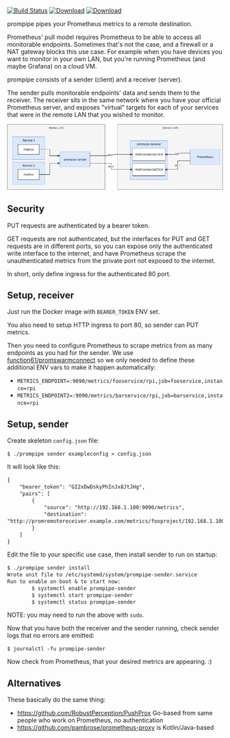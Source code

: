 [![Build Status](https://img.shields.io/travis/function61/prompipe.svg?style=for-the-badge)](https://travis-ci.org/function61/prompipe)
[![Download](https://img.shields.io/bintray/v/function61/prompipe/main.svg?style=for-the-badge&label=Download)](https://bintray.com/function61/prompipe/main/_latestVersion#files)
[![Download](https://img.shields.io/docker/pulls/fn61/prompipe.svg?style=for-the-badge)](https://hub.docker.com/r/fn61/prompipe/)

prompipe pipes your Prometheus metrics to a remote destination.

Prometheus' pull model requires Prometheus to be able to access all monitorable endpoints.
Sometimes that's not the case, and a firewall or a NAT gateway blocks this use case. For
example when you have devices you want to monitor in your own LAN, but you're running
Prometheus (and maybe Grafana) on a cloud VM.

prompipe consists of a sender (client) and a receiver (server).

The sender pulls monitorable endpoints' data and sends them to the receiver. The receiver
sits in the same network where you have your official Prometheus server, and exposes
"virtual" targets for each of your services that were in the remote LAN that you wished
to monitor.

[![](docs/diagram.png)](docs/diagram.xml)


Security
--------

PUT requests are authenticated by a bearer token.

GET requests are not authenticated, but the interfaces for PUT and GET requests are in
different ports, so you can expose only the authenticated write interface to the internet,
and have Prometheus scrape the unauthenticated metrics from the private port not exposed
to the internet.

In short, only define ingress for the authenticated 80 port.


Setup, receiver
---------------

Just run the Docker image with `BEARER_TOKEN` ENV set.

You also need to setup HTTP ingress to port 80, so sender can PUT metrics.

Then you need to configure Prometheus to scrape metrics from as many endpoints as you had
for the sender. We use
[function61/promswarmconnect](https://github.com/function61/promswarmconnect) so we only
needed to define these additional ENV vars to make it happen automatically:

- `METRICS_ENDPOINT=:9090/metrics/fooservice/rpi,job=fooservice,instance=rpi`
- `METRICS_ENDPOINT2=:9090/metrics/barservice/rpi,job=barservice,instance=rpi`


Setup, sender
-------------

Create skeleton `config.json` file:

```
$ ./prompipe sender exampleconfig > config.json
```

It will look like this:

```
{
    "bearer_token": "GI2xDwDskyPhInJx8JtJHg",
    "pairs": [
        {
            "source": "http://192.168.1.100:9090/metrics",
            "destination": "http://promremotereceiver.example.com/metrics/fooproject/192.168.1.100"
        }
    ]
}
```

Edit the file to your specific use case, then install sender to run on startup:

```
$ ./prompipe sender install
Wrote unit file to /etc/systemd/system/prompipe-sender.service
Run to enable on boot & to start now:
        $ systemctl enable prompipe-sender
        $ systemctl start prompipe-sender
        $ systemctl status prompipe-sender
```

NOTE: you may need to run the above with `sudo`.

Now that you have both the receiver and the sender running, check sender logs that no errors
are emitted:

```
$ journalctl -fu prompipe-sender
```

Now check from Prometheus, that your desired metrics are appearing. :)


Alternatives
------------

These basically do the same thing:

- https://github.com/RobustPerception/PushProx Go-based from same people who work on Prometheus, no authentication
- https://github.com/pambrose/prometheus-proxy is Kotlin/Java-based
